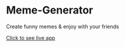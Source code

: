 # Meme-Generator

Create funny memes & enjoy with your friends

<a href = "https://ranjanmangla1.github.io/meme-generator/">Click to see live app</a>
